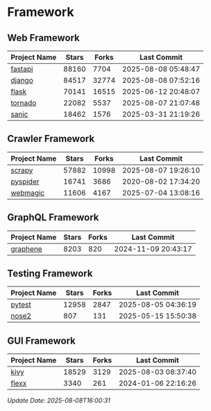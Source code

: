 # Framework

## Web Framework
| Project Name | Stars | Forks | Last Commit |
| ------------ | ----- | ----- | ----------- |
| [fastapi](https://github.com/fastapi/fastapi) | 88160 | 7704 | 2025-08-08 05:48:47 |
| [django](https://github.com/django/django) | 84517 | 32774 | 2025-08-08 07:52:16 |
| [flask](https://github.com/pallets/flask) | 70141 | 16515 | 2025-06-12 20:48:07 |
| [tornado](https://github.com/tornadoweb/tornado) | 22082 | 5537 | 2025-08-07 21:07:48 |
| [sanic](https://github.com/sanic-org/sanic) | 18462 | 1576 | 2025-03-31 21:19:26 |

## Crawler Framework
| Project Name | Stars | Forks | Last Commit |
| ------------ | ----- | ----- | ----------- |
| [scrapy](https://github.com/scrapy/scrapy) | 57882 | 10998 | 2025-08-07 19:26:10 |
| [pyspider](https://github.com/binux/pyspider) | 16741 | 3686 | 2020-08-02 17:34:20 |
| [webmagic](https://github.com/code4craft/webmagic) | 11606 | 4167 | 2025-07-04 13:08:16 |

## GraphQL Framework
| Project Name | Stars | Forks | Last Commit |
| ------------ | ----- | ----- | ----------- |
| [graphene](https://github.com/graphql-python/graphene) | 8203 | 820 | 2024-11-09 20:43:17 |

## Testing Framework
| Project Name | Stars | Forks | Last Commit |
| ------------ | ----- | ----- | ----------- |
| [pytest](https://github.com/pytest-dev/pytest) | 12958 | 2847 | 2025-08-05 04:36:19 |
| [nose2](https://github.com/nose-devs/nose2) | 807 | 131 | 2025-05-15 15:50:38 |

## GUI Framework
| Project Name | Stars | Forks | Last Commit |
| ------------ | ----- | ----- | ----------- |
| [kivy](https://github.com/kivy/kivy) | 18529 | 3129 | 2025-08-03 08:37:40 |
| [flexx](https://github.com/flexxui/flexx) | 3340 | 261 | 2024-01-06 22:16:26 |

*Update Date: 2025-08-08T16:00:31*
